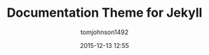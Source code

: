 ---
layout: post
title: Documentation Theme for Jekyll
date: 2015-12-13 12:55
homepage: http://idratherbewriting.com/documentation-theme-jekyll/mydoc/home.html
download: https://github.com/tomjohnson1492/documentation-theme-jekyll/archive/gh-pages.zip
demo: http://idratherbewriting.com/documentation-theme-jekyll/mydoc/home.html
author: tomjohnson1492
thumbnail: docthemejekyll.png
license: MIT License
license_link: https://github.com/tomjohnson1492/documentation-theme-jekyll/blob/gh-pages/licenses/LICENSE.txt
---